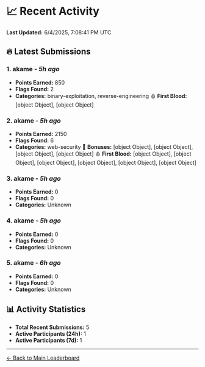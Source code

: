 # 📈 Recent Activity

**Last Updated:** 6/4/2025, 7:08:41 PM UTC

## 🔥 Latest Submissions

### 1. akame - *5h ago*
- **Points Earned:** 850
- **Flags Found:** 2
- **Categories:** binary-exploitation, reverse-engineering 🩸 **First Blood:** [object Object], [object Object]

### 2. akame - *5h ago*
- **Points Earned:** 2150
- **Flags Found:** 6
- **Categories:** web-security 🎯 **Bonuses:** [object Object], [object Object], [object Object], [object Object] 🩸 **First Blood:** [object Object], [object Object], [object Object], [object Object], [object Object], [object Object]

### 3. akame - *5h ago*
- **Points Earned:** 0
- **Flags Found:** 0
- **Categories:** Unknown

### 4. akame - *5h ago*
- **Points Earned:** 0
- **Flags Found:** 0
- **Categories:** Unknown

### 5. akame - *6h ago*
- **Points Earned:** 0
- **Flags Found:** 0
- **Categories:** Unknown

## 📊 Activity Statistics

- **Total Recent Submissions:** 5
- **Active Participants (24h):** 1
- **Active Participants (7d):** 1

---
[← Back to Main Leaderboard](README.md)